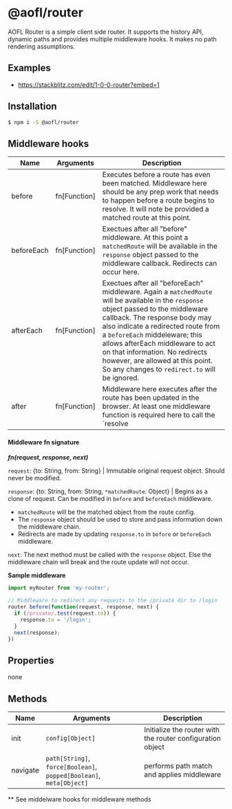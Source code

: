 # @aofl/router

AOFL Router is a simple client side router. It supports the history API, dynamic paths and provides multiple middleware hooks. It makes no path rendering assumptions.

## Examples
* https://stackblitz.com/edit/1-0-0-router?embed=1

## Installation
```bash
$ npm i -S @aofl/router
```

## Middleware hooks

| Name         | Arguments                     | Description                  |
| ------------ | ----------------------------- | ---------------------------- |
| before       |  fn[Function]  | Executes before a route has even been matched. Middleware here should be any prep work that needs to happen before a route begins to resolve. It will note be provided a matched route at this point. |
| beforeEach   |  fn[Function]  | Exectues after all "before" middleware. At this point a `matchedRoute` will be available in the `response` object passed to the middleware callback. Redirects can occur here. |
| afterEach    |  fn[Function]  | Exectues after all "beforeEach" middleware. Again a `matchedRoute` will be available in the `response` object passed to the middleware callback. The response body may also indicate a redirected route from a `beforeEach` middeleware; this allows afterEach middleware to act on that information. No redirects however, are allowed at this point. So any changes to `redirect.to` will be ignored. |
| after        |  fn[Function]  | Middleware here executes after the route has been updated in the browser. At least one middleware function is required here to call the `resolve |

#### Middleware fn signature

**_fn(request, response, next)_**

`request`: {to: String, from: String} | Immutable original request object. Should never be modified.

`response`: {to: String, from: String, `*matchedRoute`: Object} | Begins as a clone of request. Can be modified in `before` and `beforeEach` middleware.

* `matchedRoute` will be the matched object from the route config.
* The `response` object should be used to store and pass information down the middleware chain.
* Redirects are made by updating `response.to` in `before` or `beforeEach` middleware.

`next`: The next method must be called with the `response` object. Else the middleware chain will break and the route update will not occur.

__Sample middleware__
```js
import myRouter from 'my-router';

// Middleware to redirect any requests to the /private dir to /login
router.before(function(request, response, next) {
  if (/private/.test(request.to)) {
    response.to = '/login';
  }
  next(response);
})
```

## Properties

none

## Methods

| Name | Arguments  | Description                  |
| ---- | ---------- | ---------------------------- |
| init | `config[Object]` | Initialize the router with the router configuration object |
| navigate | `path[String]`, `force[Boolean]`, `popped[Boolean]`, `meta[Object]`  | performs path match and applies middleware |

\*\* See middelware hooks for middleware methods
